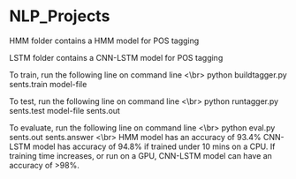 # NLP_Projects

HMM folder contains a HMM model for POS tagging

LSTM folder contains a CNN-LSTM model for POS tagging

To train, run the following line on command line <\br>
python buildtagger.py sents.train model-file

To test, run the following line on command line <\br>
python runtagger.py sents.test model-file sents.out

To evaluate, run the following line on command line <\br>
python eval.py sents.out sents.answer
<\br>
HMM model has an accuracy of 93.4%
CNN-LSTM model has accuracy of 94.8% if trained under 10 mins on a CPU.
If training time increases, or run on a GPU, CNN-LSTM model can have an accuracy of >98%.
